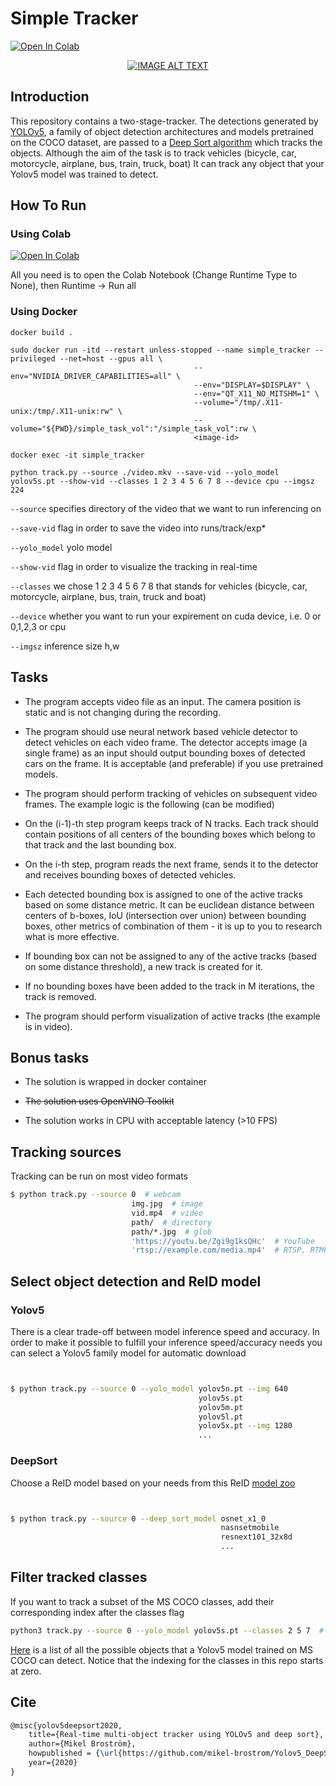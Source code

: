 # Simple Tracker
 
<a href="https://colab.research.google.com/drive/1-jLrmJMrNr1La8Ob1vYjisZEUyVE6jhU?usp=sharing"><img src="https://colab.research.google.com/assets/colab-badge.svg" alt="Open In Colab"></a>
 
</div>

</div>
<div align="center">
  <a href="https://www.youtube.com/watch?v=vdoNx78S66M"><img src="https://img.youtube.com/vi/vdoNx78S66M/0.jpg" alt="IMAGE ALT TEXT"></a>
</div>

## Introduction

This repository contains a two-stage-tracker. The detections generated by [YOLOv5](https://github.com/ultralytics/yolov5), a family of object detection architectures and models pretrained on the COCO dataset, are passed to a [Deep Sort algorithm](https://github.com/ZQPei/deep_sort_pytorch) which tracks the objects. Although the aim of the task is to track vehicles (bicycle, car, motorcycle, airplane, bus, train, truck, boat) It can track any object that your Yolov5 model was trained to detect.


## How To Run

### Using Colab

<a href="https://colab.research.google.com/drive/1-jLrmJMrNr1La8Ob1vYjisZEUyVE6jhU?usp=sharing"><img src="https://colab.research.google.com/assets/colab-badge.svg" alt="Open In Colab"></a>

All you need is to open the Colab Notebook (Change Runtime Type to None), then Runtime -> Run all
### Using Docker
``` 
docker build .
```

```
sudo docker run -itd --restart unless-stopped --name simple_tracker --privileged --net=host --gpus all \
                                         --env="NVIDIA_DRIVER_CAPABILITIES=all" \
                                         --env="DISPLAY=$DISPLAY" \
                                         --env="QT_X11_NO_MITSHM=1" \
                                         --volume="/tmp/.X11-unix:/tmp/.X11-unix:rw" \
                                         --volume="${PWD}/simple_task_vol":"/simple_task_vol":rw \
                                         <image-id>
```

```
docker exec -it simple_tracker

python track.py --source ./video.mkv --save-vid --yolo_model yolov5s.pt --show-vid --classes 1 2 3 4 5 6 7 8 --device cpu --imgsz 224
```
``--source`` specifies directory of the video that we want to run inferencing on

``--save-vid`` flag in order to save the video into runs/track/exp*

``--yolo_model`` yolo model

``--show-vid`` flag in order to visualize the tracking in real-time

``--classes`` we chose 1 2 3 4 5 6 7 8 that stands for vehicles (bicycle, car, motorcycle, airplane, bus, train, truck and boat)

``--device`` whether you want to run your expirement on cuda device, i.e. 0 or 0,1,2,3 or cpu

``--imgsz`` inference size h,w

## Tasks
- The program accepts video file as an input. The camera position is static and is not changing during the recording.

- The program should use neural network based vehicle detector to detect vehicles on each video frame. The detector accepts image (a single frame) as an input should output bounding boxes of detected cars on the frame. It is acceptable (and preferable) if you use pretrained models.

- The program should perform tracking of vehicles on subsequent video frames. The example logic is the following (can be modified)

- On the (i-1)-th step program keeps track of N tracks. Each track should contain positions of all centers of the bounding boxes which belong to that track and the last bounding box.

- On the i-th step, program reads the next frame, sends it to the detector and receives bounding boxes of detected vehicles.

- Each detected bounding box is assigned to one of the active tracks based on some distance metric. It can be euclidean distance between centers of b-boxes, IoU (intersection over union) between bounding boxes, other metrics of combination of them - it is up to you to research what is more effective.

- If bounding box can not be assigned to any of the active tracks (based on some distance threshold), a new track is created for it.

- If no bounding boxes have been added to the track in M iterations, the track is removed.

- The program should perform visualization of active tracks (the example is in video).

## Bonus tasks
- The solution is wrapped in docker container

- <s>The solution uses OpenVINO Toolkit</s>

- The solution works in CPU with acceptable latency (>10 FPS)


## Tracking sources

Tracking can be run on most video formats

```bash
$ python track.py --source 0  # webcam
                           img.jpg  # image
                           vid.mp4  # video
                           path/  # directory
                           path/*.jpg  # glob
                           'https://youtu.be/Zgi9g1ksQHc'  # YouTube
                           'rtsp://example.com/media.mp4'  # RTSP, RTMP, HTTP stream
```


## Select object detection and ReID model

### Yolov5

There is a clear trade-off between model inference speed and accuracy. In order to make it possible to fulfill your inference speed/accuracy needs
you can select a Yolov5 family model for automatic download

```bash


$ python track.py --source 0 --yolo_model yolov5n.pt --img 640
                                          yolov5s.pt
                                          yolov5m.pt
                                          yolov5l.pt 
                                          yolov5x.pt --img 1280
                                          ...
```

### DeepSort

Choose a ReID model based on your needs from this ReID [model zoo](https://kaiyangzhou.github.io/deep-person-reid/MODEL_ZOO)

```bash


$ python track.py --source 0 --deep_sort_model osnet_x1_0
                                               nasnsetmobile
                                               resnext101_32x8d
                                               ...
```

## Filter tracked classes

If you want to track a subset of the MS COCO classes, add their corresponding index after the classes flag

```bash
python3 track.py --source 0 --yolo_model yolov5s.pt --classes 2 5 7  # tracks cars, busses and trucks only
```

[Here](https://tech.amikelive.com/node-718/what-object-categories-labels-are-in-coco-dataset/) is a list of all the possible objects that a Yolov5 model trained on MS COCO can detect. Notice that the indexing for the classes in this repo starts at zero.

## Cite

```latex
@misc{yolov5deepsort2020,
    title={Real-time multi-object tracker using YOLOv5 and deep sort},
    author={Mikel Broström},
    howpublished = {\url{https://github.com/mikel-brostrom/Yolov5_DeepSort_Pytorch}},
    year={2020}
}
```

